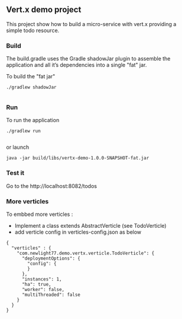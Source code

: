 ## Vert.x demo project

This project show how to build a micro-service with vert.x providing a
simple todo resource.


### Build
The build.gradle uses the Gradle shadowJar plugin to assemble the
application and all it’s dependencies into a single "fat" jar.

To build the "fat jar"

```
./gradlew shadowJar


```


### Run

To run the application

```
./gradlew run


```

or launch

```
java -jar build/libs/vertx-demo-1.0.0-SNAPSHOT-fat.jar

```


### Test it

Go to the http://localhost:8082/todos


### More verticles

To embbed more verticles :

* Implement a class extends AbstractVerticle (see TodoVerticle)
* add verticle config in verticles-config.json as below


```
{
  "verticles" : {
    "com.newlight77.demo.vertx.verticle.TodoVerticle": {
      "deploymentOptions": {
        "config": {
        }
      },
      "instances": 1,
      "ha": true,
      "worker": false,
      "multiThreaded": false
    }
  }
}
```
